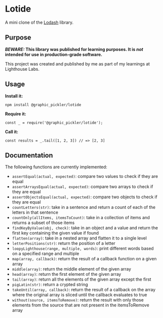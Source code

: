 # Lotide

A mini clone of the [Lodash](https://lodash.com) library.

## Purpose

**_BEWARE:_ This library was published for learning purposes. It is _not_ intended for use in production-grade software.**

This project was created and published by me as part of my learnings at Lighthouse Labs. 

## Usage

**Install it:**

`npm install @graphic_pickler/lotide`

**Require it:**

`const _ = require('@graphic_pickler/lotide');`

**Call it:**

`const results = _.tail([1, 2, 3]) // => [2, 3]`

## Documentation

The following functions are currently implemented:

* `assertEqual(actual, expected)`: compare two values to check if they are equal
* `assertArraysEqual(actual, expected)`: compare two arrays to check if they are equal
* `assertObjectsEqual(actual, expected)`: compare two objects to check if they are equal
* `countLetters(str)`: take in a sentence and return a count of each of the letters in that sentence
* `countOnly(allItems, itemsToCount)`: take in a collection of items and returns a subset of those items
* `findKeyByValue(obj, check)`: take in an object and a value and return the first key containing the given value if found
* `flatten(array)`: take in a nested array and flatten it to a single level
* `letterPositions(str)`: return the position of a letter
* `loopyLighthouse(range, multiple, words)`: print different words based on a specified range and multiple
* `map(array, callback)`: return the result of a callback function on a given array
* `middle(array)`: return the middle element of the given array
* `head(array)`: return the first element of the given array
* `tail(array)`: return all the elements of the given array except the first
* `pigLatin(str)`: return a crypted string
* `takeUntil(array, callback)`: return the result of a callback on the array where the original array is sliced until the callback evaluates to true
* `without(source, itemsToRemove)`: return the result with only those elements from the source that are not present in the itemsToRemove array